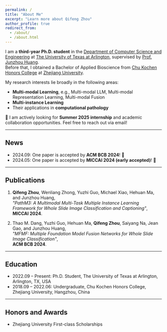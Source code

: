 ```yaml
---
permalink: /
title: "About Me"
excerpt: "Learn more about Qifeng Zhou"
author_profile: true
redirect_from: 
  - /about/
  - /about.html
---
```


I am a **third-year Ph.D. student** in the [Department of Computer Science and Engineering](https://www.uta.edu/academics/schools-colleges/engineering/academics/departments/cse) at [The University of Texas at Arlington](https://www.uta.edu/), supervised by [Prof. Junzhou Huang](https://ranger.uta.edu/~huang/).  
Before that, I obtained a Bachelor of Applied Bioscience from [Chu Kochen Honors College](http://ckc.zju.edu.cn/ckcen/) at [Zhejiang University](https://www.zju.edu.cn/english/).

My research interests lie broadly in the following areas:  
- **Multi-modal Learning**, e.g., Multi-modal LLM, Multi-modal Representation Learning, Multi-modal Fusion  
- **Multi-instance Learning**  
- Their applications in **computational pathology**  

🚀 I am actively looking for **Summer 2025 internship** and academic collaboration opportunities. Feel free to reach out via email!

---

## News

- 2024.09: One paper is accepted by **ACM BCB 2024**! 🎉  
- 2024.05: One paper is accepted by **MICCAI 2024 (early accepted)**! 🎉  

---

## Publications

1. **Qifeng Zhou**, Wenliang Zhong, Yuzhi Guo, Michael Xiao, Hehuan Ma, and Junzhou Huang,  
   *"PathM3: A Multimodal Multi-Task Multiple Instance Learning Framework for Whole Slide Image Classification and Captioning"*,  
   **MICCAI 2024**.  

2. Thao M. Dang, Yuzhi Guo, Hehuan Ma, **Qifeng Zhou**, Saiyang Na, Jean Gao, and Junzhou Huang,  
   *"MFMF: Multiple Foundation Model Fusion Networks for Whole Slide Image Classification"*,  
   **ACM BCB 2024**.  

---

## Education

- 2022.09 – Present: Ph.D. Student, The University of Texas at Arlington, Arlington, TX, USA  
- 2018.09 – 2022.06: Undergraduate, Chu Kochen Honors College, Zhejiang University, Hangzhou, China  

---

## Honors and Awards

- Zhejiang University First-class Scholarships


